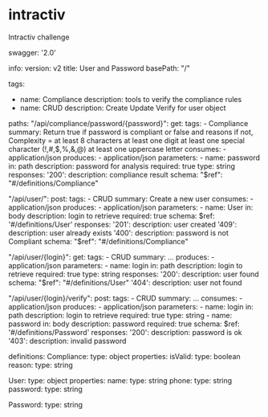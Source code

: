 # intractiv
Intractiv challenge

swagger: '2.0' 

info:
  version: v2 
  title: User and Password 
basePath: "/" 

tags: 
  - name: Compliance
    description: tools to verify the compliance rules
  - name: CRUD
    description: Create Update Verify for user object

paths: 
  "/api/compliance/password/{password}": 
    get: 
      tags: 
      - Compliance
      summary: Return true if password is compliant or false and reasons if not, 
          Complexity =
          at least 8 characters
          at least one digit
          at least one special character (!,#,$,%,&,@)
          at least one uppercase letter 
      consumes:
      - application/json 
      produces: 
      - application/json 
      parameters: 
      - name: password 
        in: path 
        description: password for analysis
        required: true 
        type: string 
      responses: 
        '200': 
          description: compliance result
          schema: 
            "$ref": "#/definitions/Compliance" 
            

  "/api/user/": 
    post: 
      tags: 
      - CRUD
      summary: Create a new user
      consumes: 
      - application/json
      produces: 
      - application/json
      parameters:
      - name: User
        in: body
        description: login to retrieve
        required: true 
        schema: 
              $ref: '#/definitions/User'
      responses: 
        '201': 
          description: user created
        '409':
          description: user already exists
        '400': 
          description: password is not Compliant 
          schema: 
            "$ref": "#/definitions/Compliance" 
            
  "/api/user/{login}": 
    get: 
      tags: 
      - CRUD
      summary: ...
      produces: 
      - application/json 
      parameters: 
      - name: login
        in: path 
        description: login to retrieve
        required: true 
        type: string 
      responses: 
        '200': 
          description: user found
          schema: 
            "$ref": "#/definitions/User" 
        '404': 
          description: user not found 

  "/api/user/{login}/verify": 
    post: 
      tags: 
      - CRUD
      summary: ...
      consumes: 
      - application/json 
      produces: 
      - application/json 
      parameters: 
      - name: login
        in: path 
        description: login to retrieve
        required: true 
        type: string 
      - name: password
        in: body 
        description: password
        required: true 
        schema: 
              $ref: '#/definitions/Password'
      responses: 
        '200': 
          description: password is ok
        '403': 
          description: invalid password

definitions: 
  Compliance: 
    type: object 
    properties: 
      isValid: 
        type: boolean 
      reason: 
        type: string 
  
  User: 
    type: object
    properties: 
      name: 
        type:  string
      phone:
        type: string
      password:
        type: string
        
  Password: 
    type: string
